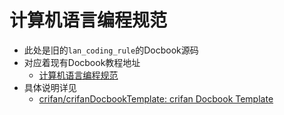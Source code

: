 # 计算机语言编程规范

* 此处是旧的`lan_coding_rule`的Docbook源码
* 对应着现有Docbook教程地址
  * [计算机语言编程规范](https://www.crifan.org/files/doc/docbook/lan_coding_rule/release/html/lan_coding_rule.html)
* 具体说明详见
  * [crifan/crifanDocbookTemplate: crifan Docbook Template](https://github.com/crifan/crifanDocbookTemplate)
